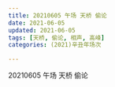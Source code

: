 ```yaml
---
title: 20210605 午场 天桥 偷论
date: 2021-06-05
updated: 2021-06-05
tags: [天桥, 偷论, 相声, 高峰] 
categories: (2021)辛丑年场次 

---
```


20210605 午场 天桥 偷论
